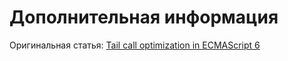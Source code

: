 # Дополнительная информация

Оригинальная статья:
[Tail call optimization in ECMAScript 6](http://2ality.com/2015/06/tail-call-optimization.html)
